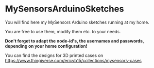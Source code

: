 # MySensorsArduinoSketches
You will find here my MySensors Arduino sketches running at my home.

You are free to use them, modify them etc. to your needs.

**Don't forget to adapt the node-id's, the usernames and passwords, depending on your home configuration!**

You can find the designs for 3D printed cases on https://www.thingiverse.com/ericvb15/collections/mysensors-cases
